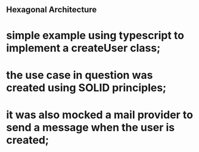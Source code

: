 ## Hexagonal Architecture

# simple example using typescript to implement a createUser class;

# the use case in question was created using SOLID principles;

# it was also mocked a mail provider to send a message when the user is created;




